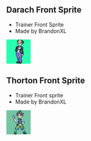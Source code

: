 ## Darach Front Sprite
- Trainer Front Sprite
- Made by BrandonXL

![darach.png](darach.png)

## Thorton Front Sprite
- Trainer Front sprite
- Made by BrandonXL

![thorton.png](thorton.png)